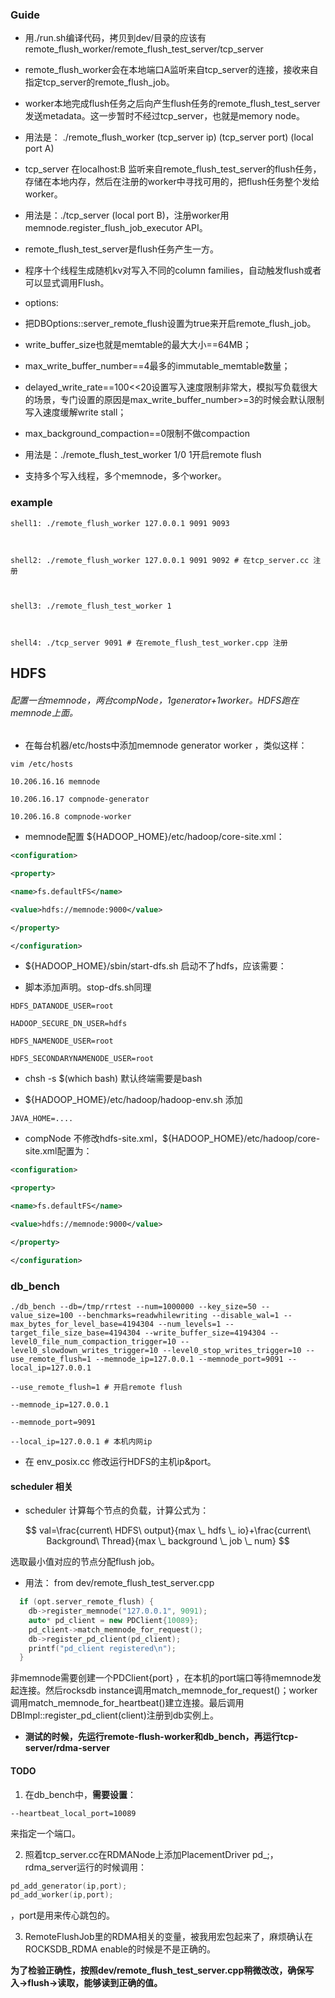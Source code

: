 ### Guide

- 用./run.sh编译代码，拷贝到dev/目录的应该有remote_flush_worker/remote_flush_test_server/tcp_server

- remote_flush_worker会在本地端口A监听来自tcp_server的连接，接收来自指定tcp_server的remote_flush_job。
  
- worker本地完成flush任务之后向产生flush任务的remote_flush_test_server发送metadata。这一步暂时不经过tcp_server，也就是memory node。
  
- 用法是： ./remote_flush_worker (tcp_server ip) (tcp_server port) (local port A)
  
- tcp_server 在localhost:B 监听来自remote_flush_test_server的flush任务，存储在本地内存，然后在注册的worker中寻找可用的，把flush任务整个发给worker。
  
- 用法是：./tcp_server (local port B)，注册worker用memnode.register_flush_job_executor API。
  
- remote_flush_test_server是flush任务产生一方。
  
- 程序十个线程生成随机kv对写入不同的column families，自动触发flush或者可以显式调用Flush。
  
- options:
  
- 把DBOptions::server_remote_flush设置为true来开启remote_flush_job。
  
- write_buffer_size也就是memtable的最大大小==64MB；
  
- max_write_buffer_number==4最多的immutable_memtable数量；
  
- delayed_write_rate==100<<20设置写入速度限制非常大，模拟写负载很大的场景，专门设置的原因是max_write_buffer_number>=3的时候会默认限制写入速度缓解write stall；
  
- max_background_compaction==0限制不做compaction
  
- 用法是：./remote_flush_test_worker 1/0 1开启remote flush
  

- 支持多个写入线程，多个memnode，多个worker。

### example

```shell
shell1: ./remote_flush_worker 127.0.0.1 9091 9093



shell2: ./remote_flush_worker 127.0.0.1 9091 9092 # 在tcp_server.cc 注册



shell3: ./remote_flush_test_worker 1



shell4: ./tcp_server 9091 # 在remote_flush_test_worker.cpp 注册
```

## HDFS

###### 配置一台memnode，两台compNode，1generator+1worker。HDFS跑在memnode上面。

- 在每台机器/etc/hosts中添加memnode generator worker ，类似这样：

```shell
vim /etc/hosts

10.206.16.16 memnode

10.206.16.17 compnode-generator

10.206.16.8 compnode-worker
```

- memnode配置 ${HADOOP_HOME}/etc/hadoop/core-site.xml：

```xml
<configuration>

<property>

<name>fs.defaultFS</name>

<value>hdfs://memnode:9000</value>

</property>

</configuration>
```

- ${HADOOP_HOME}/sbin/start-dfs.sh 启动不了hdfs，应该需要：
  
- 脚本添加声明。stop-dfs.sh同理
  

```shell
HDFS_DATANODE_USER=root

HADOOP_SECURE_DN_USER=hdfs

HDFS_NAMENODE_USER=root

HDFS_SECONDARYNAMENODE_USER=root
```

- chsh -s $(which bash) 默认终端需要是bash
  
- ${HADOOP_HOME}/etc/hadoop/hadoop-env.sh 添加
  

```shell
JAVA_HOME=....
```

- compNode 不修改hdfs-site.xml，${HADOOP_HOME}/etc/hadoop/core-site.xml配置为：

```xml
<configuration>

<property>

<name>fs.defaultFS</name>

<value>hdfs://memnode:9000</value>

</property>

</configuration>
```

### db_bench

```shell
./db_bench --db=/tmp/rrtest --num=1000000 --key_size=50 --value_size=100 --benchmarks=readwhilewriting --disable_wal=1 --max_bytes_for_level_base=4194304 --num_levels=1 --target_file_size_base=4194304 --write_buffer_size=4194304 --level0_file_num_compaction_trigger=10 --level0_slowdown_writes_trigger=10 --level0_stop_writes_trigger=10 --use_remote_flush=1 --memnode_ip=127.0.0.1 --memnode_port=9091 --local_ip=127.0.0.1

--use_remote_flush=1 # 开启remote flush

--memnode_ip=127.0.0.1

--memnode_port=9091

--local_ip=127.0.0.1 # 本机内网ip
```

- 在 env_posix.cc 修改运行HDFS的主机ip&port。

####

#### scheduler 相关

- scheduler 计算每个节点的负载，计算公式为：

$$
val=\frac{current\ HDFS\ output}{max \_ hdfs \_ io}+\frac{current\ Background\ Thread}{max \_ background \_ job \_ num}
$$

选取最小值对应的节点分配flush job。

- 用法： from dev/remote_flush_test_server.cpp
  

```cpp
  if (opt.server_remote_flush) {
    db->register_memnode("127.0.0.1", 9091);
    auto* pd_client = new PDClient{10089};
    pd_client->match_memnode_for_request();
    db->register_pd_client(pd_client);
    printf("pd_client registered\n");
  }
```

非memnode需要创建一个PDClient{port} ，在本机的port端口等待memnode发起连接。然后rocksdb instance调用match_memnode_for_request()；worker调用match_memnode_for_heartbeat()建立连接。最后调用DBImpl::register_pd_client(client)注册到db实例上。

- **测试的时候，先运行remote-flush-worker和db_bench，再运行tcp-server/rdma-server**
  

#### TODO

1. 在db_bench中，**需要设置**：
  

```shell
--heartbeat_local_port=10089 
```

来指定一个端口。

2. 照着tcp_server.cc在RDMANode上添加PlacementDriver pd_;，rdma_server运行的时候调用：
  

```cpp
pd_add_generator(ip,port);
pd_add_worker(ip,port);
```

，port是用来传心跳包的。

3. RemoteFlushJob里的RDMA相关的变量，被我用宏包起来了，麻烦确认在ROCKSDB_RDMA enable的时候是不是正确的。
  
  **为了检验正确性，按照dev/remote_flush_test_server.cpp稍微改改，确保写入->flush->读取，能够读到正确的值。**